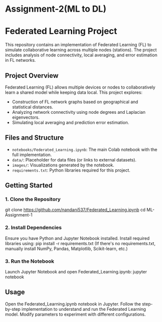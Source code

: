 # Assignment-2(ML to DL)
# Federated Learning Project

This repository contains an implementation of Federated Learning (FL) to simulate collaborative learning across multiple nodes (stations). The project includes analysis of node connectivity, local averaging, and error estimation in FL networks.

## Project Overview

Federated Learning (FL) allows multiple devices or nodes to collaboratively learn a shared model while keeping data local. This project explores:
- Construction of FL network graphs based on geographical and statistical distances.
- Analyzing network connectivity using node degrees and Laplacian eigenvectors.
- Simulating local averaging and prediction error estimation.

## Files and Structure

- `notebooks/Federated_Learning.ipynb`: The main Colab notebook with the full implementation.
- `data/`: Placeholder for data files (or links to external datasets).
- `images/`: Visualizations generated by the notebook.
- `requirements.txt`: Python libraries required for this project.

## Getting Started

### 1. Clone the Repository
git clone https://github.com/nandani537/Federated_Learning.ipynb
cd ML-Assignment-1

### 2. Install Dependencies
Ensure you have Python and Jupyter Notebook installed. Install required libraries using:
pip install -r requirements.txt
(If there's no requirements.txt, manually install NumPy, Pandas, Matplotlib, Scikit-learn, etc.)

### 3. Run the Notebook
Launch Jupyter Notebook and open Federated_Learning.ipynb:
jupyter notebook

## Usage

Open the Federated_Learning.ipynb notebook in Jupyter.
Follow the step-by-step implementation to understand and run the Federated Learning model.
Modify parameters to experiment with different configurations.

